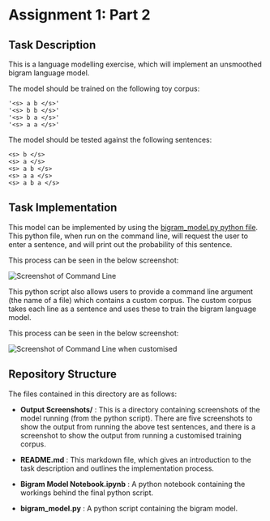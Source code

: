 # Assignment 1: Part 2

## Task Description

This is a language modelling exercise, which will implement an unsmoothed bigram language model.

The model should be trained on the following toy corpus:

```
'<s> a b </s>'
'<s> b b </s>'
'<s> b a </s>'
'<s> a a </s>'
```

The model should be tested against the following sentences:

```
<s> b </s>
<s> a </s>
<s> a b </s>
<s> a a </s>
<s> a b a </s>
```

## Task Implementation

This model can be implemented by using the [bigram_model.py python file](https://github.com/laramurphyyx/CA4023_Assignment1/blob/main/Part_2/bigram_model.py). This python file, when run on the command line, will request the user to enter a sentence, and will print out the probability of this sentence. 

This process can be seen in the below screenshot:

![Screenshot of Command Line](https://github.com/laramurphyyx/CA4023_Assignment1/blob/main/Part_2/Output%20Screenshots/Question1_Screenshot.png)

This python script also allows users to provide a command line argument (the name of a file) which contains a custom corpus. The custom corpus takes each line as a sentence and uses these to train the bigram language model.

This process can be seen in the below screenshot:

![Screenshot of Command Line when customised](https://github.com/laramurphyyx/CA4023_Assignment1/blob/main/Part_2/Output%20Screenshots/Custom_Corpus_Screenshot.png)

## Repository Structure

The files contained in this directory are as follows:

* <b>Output Screenshots/</b> : This is a directory containing screenshots of the model running (from the python script). There are five screenshots to show the output from running the above test sentences, and there is a screenshot to show the output from running a customised training corpus.

* <b>README.md</b> : This markdown file, which gives an introduction to the task description and outlines the implementation process.

* <b>Bigram Model Notebook.ipynb</b> : A python notebook containing the workings behind the final python script.

* <b>bigram_model.py</b> : A python script containing the bigram model.